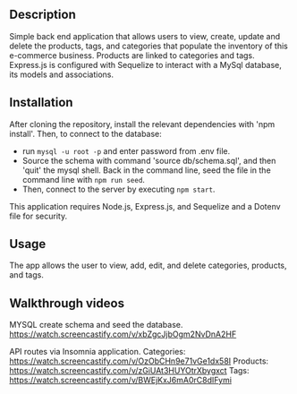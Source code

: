 ## Description
Simple back end application that allows users to view, create, update and delete the products, tags, and categories that populate the inventory of this e-commerce business. Products are linked to categories and tags. Express.js is configured with Sequelize to interact with a MySql database, its models and associations.

## Installation 
After cloning the repository, install the relevant dependencies with 'npm install'.
Then, to connect to the database: 
- run `mysql -u root -p` and enter password from .env file. 
- Source the schema with command 'source db/schema.sql', and then 'quit' the mysql shell. 
Back in the command line, seed the file in the command line with `npm run seed`. 
- Then, connect to the server by executing `npm start`.

This application requires Node.js, Express.js, and Sequelize and a Dotenv file for security.

## Usage
The app allows the user to view, add, edit, and delete categories, products, and tags.

## Walkthrough videos
MYSQL create schema and seed the database.
https://watch.screencastify.com/v/xbZgcJjbOgm2NvDnA2HF

API routes via Insomnia application.
Categories: https://watch.screencastify.com/v/OzObCHn9e71vGe1dx58I
Products: https://watch.screencastify.com/v/zGiUAt3HUYOtrXbygxct
Tags: https://watch.screencastify.com/v/BWEjKxJ6mA0rC8dIFymi

